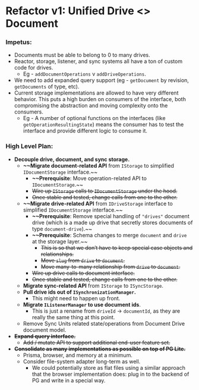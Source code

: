 # Refactor v1: Unified Drive <> Document

### Impetus:

- Documents must be able to belong to 0 to many drives.
- Reactor, storage, listener, and sync systems all have a ton of custom code for drives.
  - Eg - `addDocumentOperations` v `addDriveOperations`.
- We need to add expanded query support (eg - `getDocument` by revision, `getDocuments` of type, etc).
- Current storage implementations are allowed to have very different behavior. This puts a high burden on consumers of the interface, both compromising the abstraction and moving complexity onto the consumers.
  - Eg - A number of optional functions on the interfaces (like `getOperationResultingState`) means the consumer has to test the interface and provide different logic to consume it.

### High Level Plan:

- **Decouple drive, document, and sync storage.**
  - **~~Migrate document-related API** from `IStorage` to simplified `IDocumentStorage` interface.~~
    - **~~Prerequisite**: Move operation-related API to `IDocumentStorage`.~~
    - ~~Wire up `IStorage` calls to `IDocumentStorage` under the hood.~~
    - ~~Once stable and tested, change calls from one to the other.~~
  - **~~Migrate drive-related API** from `IDriveStorage` interface to simplified `IDocumentStorage` interface.~~
    - **~~Prerequisite**: Remove special handling of `"drives"` document drive (which is a made up drive that secretly stores documents of type `document-drive`).~~
    - **~~Prerequisite**: Schema changes to merge `document` and `drive` at the storage layer.~~
      - ~~This is so that we don’t have to keep special case objects and relationships.~~
      - ~~Move `slug` from `drive` to `document`.~~
      - ~~Move many-to-many relationship from `drive` to `document`.~~
    - ~~Wire up drive calls to document interface.~~
    - ~~Once stable and tested, change calls from one to the other.~~
  - **Migrate sync-related API** from `IStorage` to `ISyncStorage`.
  - **Pull drive ids out of `ISynchronizationManager`.**
    - This might need to happen up front.
  - **Migrate `IListenerManager` to use document ids**.
    - This is just a rename from `driveId` → `documentId`, as they are really the same thing at this point.
  - Remove Sync Units related state/operations from Document Drive document model.
- **~~Expand query interface.~~**
  - ~~Add / mutate API to support additional end-user feature set.~~
- **~~Consolidate as many implementations as possible on top of PG Lite.~~**
  - Prisma, browser, and memory at a minimum.
  - Consider file-system adapter long-term as well.
    - We could potentially store as flat files using a similar approach that the browser implementation does: plug in to the backend of PG and write in a special way.
